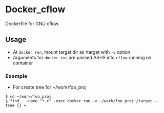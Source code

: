 # Docker_cflow
Dockerfile for GNU cflow.

## Usage

- At `docker run`, mount target dir as /target with `-v` option
- Arguments for `docker run` are passed AS-IS into `cflow` running on container

### Example

- For create tree for ~/work/foo_proj

```
$ cd ~/work/foo_proj
$ find . -name "*.c" -exec docker run -v ~/work/foo_proj:/target --tree {} +
```
